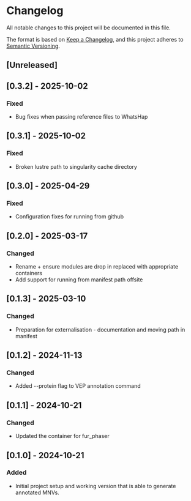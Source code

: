 # Changelog
All notable changes to this project will be documented in this file.

The format is based on [Keep a Changelog](https://keepachangelog.com/en/1.0.0/),
and this project adheres to [Semantic Versioning](https://semver.org/spec/v2.0.0.html).

## [Unreleased]

## [0.3.2] - 2025-10-02
### Fixed
- Bug fixes when passing reference files to WhatsHap

## [0.3.1] - 2025-10-02
### Fixed
- Broken lustre path to singularity cache directory

## [0.3.0] - 2025-04-29
### Fixed
- Configuration fixes for running from github


## [0.2.0] - 2025-03-17
### Changed
- Rename + ensure modules are drop in replaced with appropriate containers 
- Add support for running from manifest path offsite


## [0.1.3] - 2025-03-10
### Changed
- Preparation for externalisation - documentation and moving path in manifest

## [0.1.2] - 2024-11-13
### Changed
- Added --protein flag to VEP annotation command

## [0.1.1] - 2024-10-21
### Changed
- Updated the container for fur_phaser

## [0.1.0] - 2024-10-21
### Added
- Initial project setup and working version that is able to generate annotated MNVs.